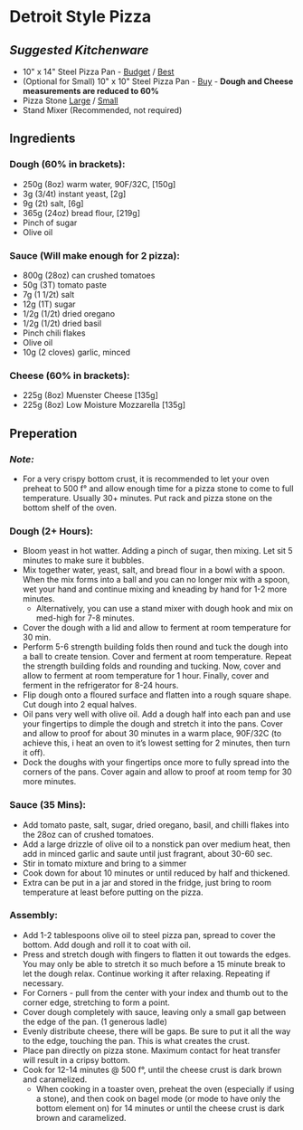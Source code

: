 # Detroit Style Pizza
## *Suggested Kitchenware*
* 10" x 14" Steel Pizza Pan - [Budget](https://www.equippers.com/detroit-style-10-x-14-rectangular-steel-pizza-pan/1212325.asp) / [Best](https://lloydpans.com/pizza-tools/regional-style-pizza-pans/detroit-style-pizza-pans.html)
* (Optional for Small) 10" x 10" Steel Pizza Pan - [Buy](https://lloydpans.com/catalog/product/view/id/1833/s/sicilian-style-pizza-pans/category/288/) - **Dough and Cheese measurements are reduced to 60%**
* Pizza Stone [Large](https://www.amazon.com/gp/product/B06XGV3RS4) / [Small](https://www.amazon.com/gp/product/B077Q6WSD9)
* Stand Mixer (Recommended, not required)

## Ingredients

### Dough (60% in brackets):
* 250g (8oz) warm water, 90F/32C, [150g]
* 3g (3/4t) instant yeast, [2g]
* 9g (2t) salt, [6g]
* 365g (24oz) bread flour, [219g]
* Pinch of sugar
* Olive oil

### Sauce (Will make enough for 2 pizza):
* 800g (28oz) can crushed tomatoes
* 50g (3T)  tomato paste
* 7g (1 1/2t) salt
* 12g (1T) sugar
* 1/2g (1/2t) dried oregano
* 1/2g (1/2t) dried basil 
* Pinch chili flakes 
* Olive oil 
* 10g (2 cloves) garlic, minced 

### Cheese (60% in brackets):
* 225g (8oz) Muenster Cheese [135g]
* 225g (8oz) Low Moisture Mozzarella [135g]

## Preperation

### *Note:*
* For a very crispy bottom crust, it is recommended to let your oven preheat to 500 f° and allow enough time for a pizza stone to come to full temperature. Usually 30+ minutes. Put rack and pizza stone on the bottom shelf of the oven.

### Dough (2+ Hours):
* Bloom yeast in hot watter. Adding a pinch of sugar, then mixing. Let sit 5 minutes to make sure it bubbles.
* Mix together water, yeast, salt, and bread flour in a bowl with a spoon. When the mix forms into a ball and you can no longer mix with a spoon, wet your hand and continue mixing and kneading by hand for 1-2 more minutes.  
  * Alternatively, you can use a stand mixer with dough hook and mix on med-high for 7-8 minutes. 
* Cover the dough with a lid and allow to ferment at room temperature for 30 min. 
* Perform 5-6 strength building folds then round and tuck the dough into a ball to create tension. Cover and ferment at room temperature. Repeat the strength building folds and rounding and tucking. Now, cover and allow to ferment at room temperature for 1 hour. Finally, cover and ferment in the refrigerator for 8-24 hours. 
* Flip dough onto a floured surface and flatten into a rough square shape. Cut dough into 2 equal halves. 
* Oil pans very well with olive oil.  Add a dough half into each pan and use your fingertips to dimple the dough and stretch it into the pans. Cover and allow to proof for about 30 minutes in a warm place, 90F/32C (to achieve this, i heat an oven to it’s lowest setting for 2 minutes, then turn it off). 
* Dock the doughs with your fingertips once more to fully spread into the corners of the pans. Cover again and allow to proof at room temp for 30 more minutes. 

### Sauce (35 Mins):
* Add tomato paste, salt, sugar, dried oregano, basil, and chilli flakes into the 28oz can of crushed tomatoes. 
* Add a large drizzle of olive oil to a nonstick pan over medium heat, then add in minced garlic and saute until just fragrant, about 30-60 sec. 
* Stir in tomato mixture and bring to a simmer
* Cook down for about 10 minutes or until reduced by half and thickened.
* Extra can be put in a jar and stored in the fridge, just bring to room temperature at least before putting on the pizza.

### Assembly: 
* Add 1-2 tablespoons olive oil to steel pizza pan, spread to cover the bottom. Add dough and roll it to coat with oil. 
* Press and stretch dough with fingers to flatten it out towards the edges. You may only be able to stretch it so much before a 15 minute break to let the dough relax. Continue working it after relaxing. Repeating if necessary.
* For Corners - pull from the center with your index and thumb out to the corner edge, stretching to form a point.
* Cover dough completely with sauce, leaving only a small gap between the edge of the pan. (1 generous ladle)
* Evenly distribute cheese, there will be gaps. Be sure to put it all the way to the edge, touching the pan. This is what creates the crust.
* Place pan directly on pizza stone. Maximum contact for heat transfer will result in a cripsy bottom. 
* Cook for 12-14 minutes @ 500 f°, until the cheese crust is dark brown and caramelized.
  * When cooking in a toaster oven, preheat the oven (especially if using a stone), and then cook on bagel mode (or mode to have only the bottom element on) for 14 minutes or until the cheese crust is dark brown and caramelized.
